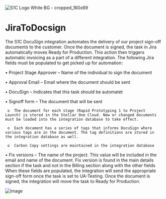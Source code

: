 ![S1C  Logo White BG - cropped_160x69](https://user-images.githubusercontent.com/55806446/179864709-875a50b6-9941-4354-ba81-597be7d48a16.png)
# JiraToDocsign
The S1C DocuSign integration automates the delivery of our project sign-off documents to the customer. Once the document is signed, the task in Jira automatically moves Ready for Production. This action then triggers automatic invoicing as a part of a different integration.
The following Jira fields must be populated to get picked up for automation:
 
 


•	Project Stage Approver – Name of the individual to sign the document

•	Approval Email – Email where the document should be sent

•	DocuSign – Indicates that this task should be automatet

•	Signoff form – The document that will be sent

     o	The document for each stage (Rapid Prototyping 1 to Project Launch) is stored in the Stellar One Cloud. New or changed documents must be loaded into the integration database to take effect.

     o	Each document has a series of tags that informs DocuSign where various tags are in the document. The tag definitions are stored in the integration database as well.

     o	Carbon Copy settings are maintained in the integration database

•	Fix versions – The name of the project. This value will be included in the email and name of the document. Fix version is found in the main details section if the task and not in the Billing section along with the other fields
When these fields are populated, the integration will send the appropriate sign-off form once the task is set to UA-Testing.
Once the document is signed, the integration will move the task to Ready for Production.

![image](https://user-images.githubusercontent.com/55806446/179866856-c06f2068-11f9-4251-bebf-8d275b677482.png)



